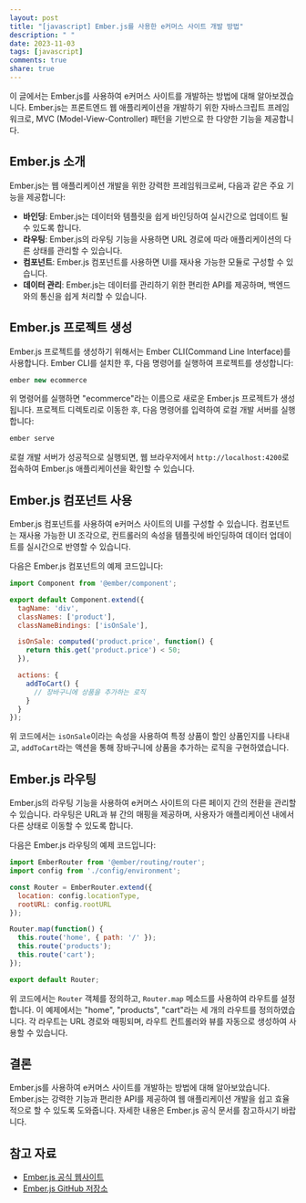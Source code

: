 ```yaml
---
layout: post
title: "[javascript] Ember.js를 사용한 e커머스 사이트 개발 방법"
description: " "
date: 2023-11-03
tags: [javascript]
comments: true
share: true
---
```


이 글에서는 Ember.js를 사용하여 e커머스 사이트를 개발하는 방법에 대해 알아보겠습니다. Ember.js는 프론트엔드 웹 애플리케이션을 개발하기 위한 자바스크립트 프레임워크로, MVC (Model-View-Controller) 패턴을 기반으로 한 다양한 기능을 제공합니다.

## Ember.js 소개

Ember.js는 웹 애플리케이션 개발을 위한 강력한 프레임워크로써, 다음과 같은 주요 기능을 제공합니다:

- **바인딩**: Ember.js는 데이터와 템플릿을 쉽게 바인딩하여 실시간으로 업데이트 될 수 있도록 합니다.
- **라우팅**: Ember.js의 라우팅 기능을 사용하면 URL 경로에 따라 애플리케이션의 다른 상태를 관리할 수 있습니다.
- **컴포넌트**: Ember.js 컴포넌트를 사용하면 UI를 재사용 가능한 모듈로 구성할 수 있습니다.
- **데이터 관리**: Ember.js는 데이터를 관리하기 위한 편리한 API를 제공하며, 백엔드와의 통신을 쉽게 처리할 수 있습니다.

## Ember.js 프로젝트 생성

Ember.js 프로젝트를 생성하기 위해서는 Ember CLI(Command Line Interface)를 사용합니다. Ember CLI를 설치한 후, 다음 명령어를 실행하여 프로젝트를 생성합니다:

```javascript
ember new ecommerce
```

위 명령어를 실행하면 "ecommerce"라는 이름으로 새로운 Ember.js 프로젝트가 생성됩니다. 프로젝트 디렉토리로 이동한 후, 다음 명령어를 입력하여 로컬 개발 서버를 실행합니다:

```javascript
ember serve
```

로컬 개발 서버가 성공적으로 실행되면, 웹 브라우저에서 `http://localhost:4200`로 접속하여 Ember.js 애플리케이션을 확인할 수 있습니다.

## Ember.js 컴포넌트 사용

Ember.js 컴포넌트를 사용하여 e커머스 사이트의 UI를 구성할 수 있습니다. 컴포넌트는 재사용 가능한 UI 조각으로, 컨트롤러의 속성을 템플릿에 바인딩하여 데이터 업데이트를 실시간으로 반영할 수 있습니다.

다음은 Ember.js 컴포넌트의 예제 코드입니다:

```javascript
import Component from '@ember/component';

export default Component.extend({
  tagName: 'div',
  classNames: ['product'],
  classNameBindings: ['isOnSale'],

  isOnSale: computed('product.price', function() {
    return this.get('product.price') < 50;
  }),

  actions: {
    addToCart() {
      // 장바구니에 상품을 추가하는 로직
    }
  }
});
```

위 코드에서는 `isOnSale`이라는 속성을 사용하여 특정 상품이 할인 상품인지를 나타내고, `addToCart`라는 액션을 통해 장바구니에 상품을 추가하는 로직을 구현하였습니다.

## Ember.js 라우팅

Ember.js의 라우팅 기능을 사용하여 e커머스 사이트의 다른 페이지 간의 전환을 관리할 수 있습니다. 라우팅은 URL과 뷰 간의 매핑을 제공하며, 사용자가 애플리케이션 내에서 다른 상태로 이동할 수 있도록 합니다.

다음은 Ember.js 라우팅의 예제 코드입니다:

```javascript
import EmberRouter from '@ember/routing/router';
import config from './config/environment';

const Router = EmberRouter.extend({
  location: config.locationType,
  rootURL: config.rootURL
});

Router.map(function() {
  this.route('home', { path: '/' });
  this.route('products');
  this.route('cart');
});

export default Router;
```

위 코드에서는 `Router` 객체를 정의하고, `Router.map` 메소드를 사용하여 라우트를 설정합니다. 이 예제에서는 "home", "products", "cart"라는 세 개의 라우트를 정의하였습니다. 각 라우트는 URL 경로와 매핑되며, 라우트 컨트롤러와 뷰를 자동으로 생성하여 사용할 수 있습니다.

## 결론

Ember.js를 사용하여 e커머스 사이트를 개발하는 방법에 대해 알아보았습니다. Ember.js는 강력한 기능과 편리한 API를 제공하여 웹 애플리케이션 개발을 쉽고 효율적으로 할 수 있도록 도와줍니다. 자세한 내용은 Ember.js 공식 문서를 참고하시기 바랍니다.

## 참고 자료

- [Ember.js 공식 웹사이트](https://emberjs.com/)
- [Ember.js GitHub 저장소](https://github.com/emberjs/ember.js)